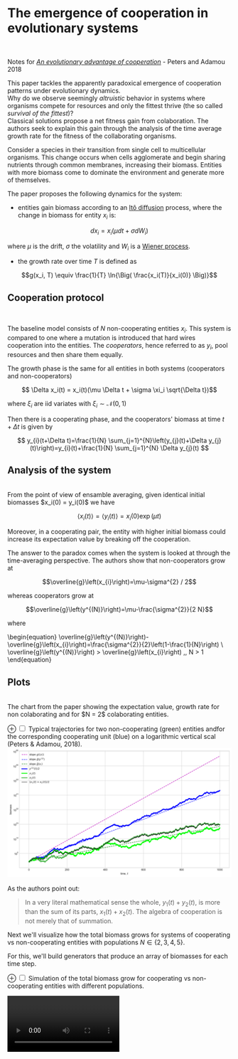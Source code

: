 The emergence of cooperation in evolutionary systems
====================================================
<br />

Notes for [_An evolutionary advantage of cooperation_](https://arxiv.org/abs/1506.03414) - Peters and Adamou 2018

This paper tackles the apparently paradoxical emergence of cooperation patterns under evolutionary dynamics.  
Why do we observe seemingly _altruistic_ behavior in systems where organisms compete for resources and only the fittest thrive (the so called _survival of the fittest_)?   
Classical solutions propose a net fitness gain from colaboration. The authors seek to explain this gain through the analysis of the time average growth rate for the fitness of the collaborating organisms.

Consider a species in their transition from single cell to multicellular organisms. This change occurs when cells agglomerate and begin sharing nutrients through common membranes, increasing their biomass. Entities with more biomass come to dominate the environment and generate more of themselves.  

The paper proposes the following dynamics for the system:
- entities gain biomass according to an [Itô diffusion](https://en.wikipedia.org/wiki/Itô_diffusion) process, where the change in biomass for entity $x_i$ is:

$$d x_i = x_i(\mu dt + \sigma d \mathit{W_i})$$

where $\mu$ is the drift, $\sigma$ the volatility and $\mathit{W_i}$ is a [Wiener process](https://en.wikipedia.org/wiki/Wiener_process).
- the growth rate over time $T$ is defined as

$$g(x_i, T) \equiv \frac{1}{T} \ln{\Big( \frac{x_i(T)}{x_i(0)} \Big)}$$

## Cooperation protocol
<br />

The baseline model consists of $N$ non-cooperating entities $x_i$. This system is compared to one where a  mutation is introduced that hard wires cooperation into the entities. The _cooperators_, hence referred to as $y_i$, pool resources and then share them equally.

The growth phase is the same for all entities in both systems (cooperators and non-cooperators)

$$ \Delta x_i(t) = x_i(t)(\mu \Delta t + \sigma \xi_i \sqrt{\Delta t})$$

where $\xi_i$ are iid variates with $\xi_{i} \sim \mathcal{N}(0,1)$

Then there is a cooperating phase, and the cooperators' biomass at time $t + \Delta t$ is given by

$$ y_{i}(t+\Delta t)=\frac{1}{N} \sum_{j=1}^{N}\left(y_{j}(t)+\Delta y_{j}(t)\right)=y_{i}(t)+\frac{1}{N} \sum_{j=1}^{N} \Delta y_{j}(t) $$



## Analysis of the system
<br />
From the point of view of ensamble averaging, given identical initial biomasses $x_i(0) = y_i(0)$ we have

$$\left\langle x_{i}(t)\right\rangle = \left\langle y_{i}(t)\right\rangle = x_{i}(0) \exp (\mu t)$$

Moreover, in a cooperating pair, the entity with higher initial biomass could increase its expectation value by breaking off the cooperation.  

The answer to the paradox comes when the system is looked at through the time-averaging perspective. The authors show that non-cooperators grow at 

$$\overline{g}\left(x_{i}\right)=\mu-\sigma^{2} / 2$$

whereas cooperators grow at

$$\overline{g}\left(y^{(N)}\right)=\mu-\frac{\sigma^{2}}{2 N}$$

where

\begin{equation}
\overline{g}\left(y^{(N)}\right)-\overline{g}\left(x_{i}\right)=\frac{\sigma^{2}}{2}\left(1-\frac{1}{N}\right) \\
\overline{g}\left(y^{(N)}\right) > \overline{g}\left(x_{i}\right) ,\, N > 1
\end{equation}

## Plots
<br />
The chart from the paper showing the expectation value, growth rate for non colaborating and for $N = 2$ colaborating entities.

<label for="imgemergence-of-cooperation_11_0" class="margin-toggle">⊕</label>
<input type="checkbox" id="imgemergence-of-cooperation_11_0" class="margin-toggle">
<span class="marginnote">Typical trajectories for two non-cooperating (green) entities andfor the corresponding cooperating unit (blue) on a logarithmic vertical scal (Peters & Adamou, 2018).</span>![](img/emergence-of-cooperation_11_0.png)


As the authors point out:

> In a very literal mathematical sense the whole, $y_1(t)+y_2(t)$, is more than the sum of its parts, $x_1(t) + x_2(t)$. The algebra of cooperation is not merely that of summation.

Next we'll visualize how the total biomass grows for systems of cooperating vs non-cooperating entities with populations $N \in \{2, 3, 4, 5\}$.  

For this, we'll build generators that produce an array of biomasses for each time step.

<p>
<label for="imgbiomass-growth" class="margin-toggle">⊕</label>
<input type="checkbox" id="imgbiomass-growth" class="margin-toggle">
<span class="marginnote">Simulation of the total biomass grow for cooperating vs non-cooperating entities with different populations.</span>
</p>
<video width="50%" class="bordered" controls>
       <source src="img/biomass-growth.mp4" type="video/mp4">
        Your browser does not support the video tag. </video></div>
